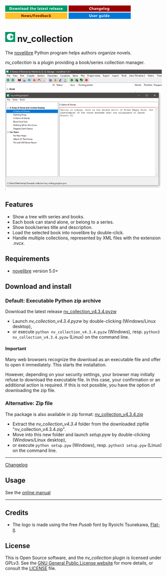 [![Download the latest release](docs/img/download-button.png)](https://github.com/peter88213/nv_collection/raw/main/dist/nv_collection_v4.3.4.pyzw)
[![Changelog](docs/img/changelog-button.png)](docs/changelog.md)
[![News/Feedback](docs/img/news-button.png)](https://github.com/peter88213/novelibre/discussions)
[![Online help](docs/img/help-button.png)](https://peter88213.github.io/nvhelp-en/nv_collection/)


# ![C](icons/cLogo32.png) nv_collection

The [novelibre](https://github.com/peter88213/novelibre/) Python program helps authors organize novels.  

*nv_collection* is a plugin providing a book/series collection manager. 

![Screenshot](docs/Screenshots/screen01.png)

## Features

- Show a tree with series and books.
- Each book can stand alone, or belong to a series.
- Show book/series title and description.
- Load the selected book into novelibre by double-click. 
- Handle multiple collections, represented by XML files with the extension *.nvcx*.

## Requirements

- [novelibre](https://github.com/peter88213/novelibre/) version 5.0+

## Download and install

### Default: Executable Python zip archive

Download the latest release [nv_collection_v4.3.4.pyzw](https://github.com/peter88213/nv_collection/raw/main/dist/nv_collection_v4.3.4.pyzw)

- Launch *nv_collection_v4.3.4.pyzw* by double-clicking (Windows/Linux desktop),
- or execute `python nv_collection_v4.3.4.pyzw` (Windows), resp. `python3 nv_collection_v4.3.4.pyzw` (Linux) on the command line.

#### Important

Many web browsers recognize the download as an executable file and offer to open it immediately. 
This starts the installation.

However, depending on your security settings, your browser may 
initially  refuse  to download the executable file. 
In this case, your confirmation or an additional action is required. 
If this is not possible, you have the option of downloading 
the zip file. 


### Alternative: Zip file

The package is also available in zip format: [nv_collection_v4.3.4.zip](https://github.com/peter88213/nv_collection/raw/main/dist/nv_collection_v4.3.4.zip)

- Extract the *nv_collection_v4.3.4* folder from the downloaded zipfile "nv_collection_v4.3.4.zip".
- Move into this new folder and launch *setup.pyw* by double-clicking (Windows/Linux desktop), 
- or execute `python setup.pyw` (Windows), resp. `python3 setup.pyw` (Linux) on the command line.

---

[Changelog](docs/changelog.md)

## Usage

See the [online manual](https://peter88213.github.io/nvhelp-en/nv_collection/)

---

## Credits

- The logo is made using the free *Pusab* font by Ryoichi Tsunekawa, [Flat-it](http://flat-it.com/).

## License

This is Open Source software, and the *nv_collection* plugin is licensed under GPLv3. See the
[GNU General Public License website](https://www.gnu.org/licenses/gpl-3.0.en.html) for more
details, or consult the [LICENSE](https://github.com/peter88213/nv_collection/blob/main/LICENSE) file.
